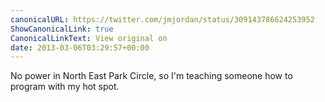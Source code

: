 ```yaml
---
canonicalURL: https://twitter.com/jmjordan/status/309143786624253952
ShowCanonicalLink: true
CanonicalLinkText: View original on
date: 2013-03-06T03:29:57+00:00
---
```

No power in North East Park Circle, so I'm teaching someone how to program with my hot spot.